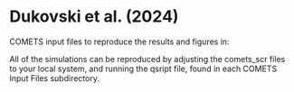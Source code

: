 # Dukovski et al. (2024)
COMETS input files to reproduce the results and figures in: 


All of the simulations can be reproduced by adjusting the comets_scr files 
to your local system, and running the qsript file, found in each COMETS Input Files
subdirectory. 
